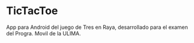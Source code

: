 # TicTacToe
App para Android del juego de Tres en Raya, desarrollado para el examen del Progra. Movil de la ULIMA.
